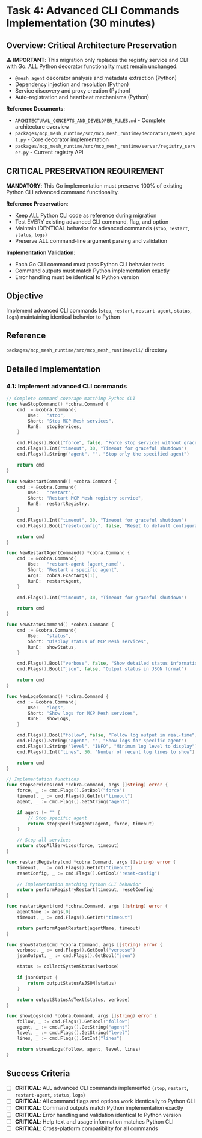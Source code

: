 # Task 4: Advanced CLI Commands Implementation (30 minutes)

## Overview: Critical Architecture Preservation

**⚠️ IMPORTANT**: This migration only replaces the registry service and CLI with Go. ALL Python decorator functionality must remain unchanged:

- `@mesh_agent` decorator analysis and metadata extraction (Python)
- Dependency injection and resolution (Python)
- Service discovery and proxy creation (Python)
- Auto-registration and heartbeat mechanisms (Python)

**Reference Documents**:

- `ARCHITECTURAL_CONCEPTS_AND_DEVELOPER_RULES.md` - Complete architecture overview
- `packages/mcp_mesh_runtime/src/mcp_mesh_runtime/decorators/mesh_agent.py` - Core decorator implementation
- `packages/mcp_mesh_runtime/src/mcp_mesh_runtime/server/registry_server.py` - Current registry API

## CRITICAL PRESERVATION REQUIREMENT

**MANDATORY**: This Go implementation must preserve 100% of existing Python CLI advanced command functionality.

**Reference Preservation**:

- Keep ALL Python CLI code as reference during migration
- Test EVERY existing advanced CLI command, flag, and option
- Maintain IDENTICAL behavior for advanced commands (`stop`, `restart`, `status`, `logs`)
- Preserve ALL command-line argument parsing and validation

**Implementation Validation**:

- Each Go CLI command must pass Python CLI behavior tests
- Command outputs must match Python implementation exactly
- Error handling must be identical to Python version

## Objective

Implement advanced CLI commands (`stop`, `restart`, `restart-agent`, `status`, `logs`) maintaining identical behavior to Python

## Reference

`packages/mcp_mesh_runtime/src/mcp_mesh_runtime/cli/` directory

## Detailed Implementation

### 4.1: Implement advanced CLI commands

```go
// Complete command coverage matching Python CLI
func NewStopCommand() *cobra.Command {
    cmd := &cobra.Command{
        Use:   "stop",
        Short: "Stop MCP Mesh services",
        RunE:  stopServices,
    }

    cmd.Flags().Bool("force", false, "Force stop services without graceful shutdown")
    cmd.Flags().Int("timeout", 30, "Timeout for graceful shutdown")
    cmd.Flags().String("agent", "", "Stop only the specified agent")

    return cmd
}

func NewRestartCommand() *cobra.Command {
    cmd := &cobra.Command{
        Use:   "restart",
        Short: "Restart MCP Mesh registry service",
        RunE:  restartRegistry,
    }

    cmd.Flags().Int("timeout", 30, "Timeout for graceful shutdown")
    cmd.Flags().Bool("reset-config", false, "Reset to default configuration")

    return cmd
}

func NewRestartAgentCommand() *cobra.Command {
    cmd := &cobra.Command{
        Use:   "restart-agent [agent_name]",
        Short: "Restart a specific agent",
        Args:  cobra.ExactArgs(1),
        RunE:  restartAgent,
    }

    cmd.Flags().Int("timeout", 30, "Timeout for graceful shutdown")

    return cmd
}

func NewStatusCommand() *cobra.Command {
    cmd := &cobra.Command{
        Use:   "status",
        Short: "Display status of MCP Mesh services",
        RunE:  showStatus,
    }

    cmd.Flags().Bool("verbose", false, "Show detailed status information")
    cmd.Flags().Bool("json", false, "Output status in JSON format")

    return cmd
}

func NewLogsCommand() *cobra.Command {
    cmd := &cobra.Command{
        Use:   "logs",
        Short: "Show logs for MCP Mesh services",
        RunE:  showLogs,
    }

    cmd.Flags().Bool("follow", false, "Follow log output in real-time")
    cmd.Flags().String("agent", "", "Show logs for specific agent")
    cmd.Flags().String("level", "INFO", "Minimum log level to display")
    cmd.Flags().Int("lines", 50, "Number of recent log lines to show")

    return cmd
}

// Implementation functions
func stopServices(cmd *cobra.Command, args []string) error {
    force, _ := cmd.Flags().GetBool("force")
    timeout, _ := cmd.Flags().GetInt("timeout")
    agent, _ := cmd.Flags().GetString("agent")

    if agent != "" {
        // Stop specific agent
        return stopSpecificAgent(agent, force, timeout)
    }

    // Stop all services
    return stopAllServices(force, timeout)
}

func restartRegistry(cmd *cobra.Command, args []string) error {
    timeout, _ := cmd.Flags().GetInt("timeout")
    resetConfig, _ := cmd.Flags().GetBool("reset-config")

    // Implementation matching Python CLI behavior
    return performRegistryRestart(timeout, resetConfig)
}

func restartAgent(cmd *cobra.Command, args []string) error {
    agentName := args[0]
    timeout, _ := cmd.Flags().GetInt("timeout")

    return performAgentRestart(agentName, timeout)
}

func showStatus(cmd *cobra.Command, args []string) error {
    verbose, _ := cmd.Flags().GetBool("verbose")
    jsonOutput, _ := cmd.Flags().GetBool("json")

    status := collectSystemStatus(verbose)

    if jsonOutput {
        return outputStatusAsJSON(status)
    }

    return outputStatusAsText(status, verbose)
}

func showLogs(cmd *cobra.Command, args []string) error {
    follow, _ := cmd.Flags().GetBool("follow")
    agent, _ := cmd.Flags().GetString("agent")
    level, _ := cmd.Flags().GetString("level")
    lines, _ := cmd.Flags().GetInt("lines")

    return streamLogs(follow, agent, level, lines)
}
```

## Success Criteria

- [ ] **CRITICAL**: ALL advanced CLI commands implemented (`stop`, `restart`, `restart-agent`, `status`, `logs`)
- [ ] **CRITICAL**: All command flags and options work identically to Python CLI
- [ ] **CRITICAL**: Command outputs match Python implementation exactly
- [ ] **CRITICAL**: Error handling and validation identical to Python version
- [ ] **CRITICAL**: Help text and usage information matches Python CLI
- [ ] **CRITICAL**: Cross-platform compatibility for all commands
